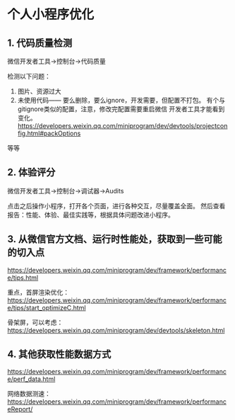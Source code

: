 # 个人小程序优化

## 1.  代码质量检测

微信开发者工具->控制台->代码质量

检测以下问题：

1. 图片、资源过大
2. 未使用代码——
    要么删除，要么ignore，开发需要，但配置不打包。
    有个与gitignore类似的配置，注意，修改完配置需要重启微信 开发者工具才能看到变化。
    <https://developers.weixin.qq.com/miniprogram/dev/devtools/projectconfig.html#packOptions>

等等

## 2. 体验评分

微信开发者工具->控制台->调试器->Audits

点击之后操作小程序，打开各个页面，进行各种交互，尽量覆盖全面。
然后查看报告：性能、体验、最佳实践等，根据具体问题改进小程序。

## 3. 从微信官方文档、运行时性能处，获取到一些可能的切入点

<https://developers.weixin.qq.com/miniprogram/dev/framework/performance/tips.html>

重点，首屏渲染优化：
<https://developers.weixin.qq.com/miniprogram/dev/framework/performance/tips/start_optimizeC.html>

骨架屏，可以考虑：
<https://developers.weixin.qq.com/miniprogram/dev/devtools/skeleton.html>

## 4. 其他获取性能数据方式

<https://developers.weixin.qq.com/miniprogram/dev/framework/performance/perf_data.html>

网络数据测速：<https://developers.weixin.qq.com/miniprogram/dev/framework/performanceReport/>
